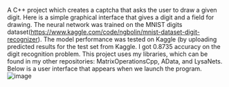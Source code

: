 A C++ project which creates a captcha that asks the user to draw a given digit. Here is a simple graphical interface that gives a digit and a field for drawing. The neural network was trained on the MNIST digits dataset(https://www.kaggle.com/code/ngbolin/mnist-dataset-digit-recognizer).
The model performance was tested on Kaggle (by uploading predicted results for the test set from Kaggle. I got 0.8735 accuracy on the digit recognition problem.
This project uses my libraries, which can be found in my other repositories: MatrixOperationsCpp, AData, and LysaNets.
Below is a user interface that appears when we launch the program.
![image](https://github.com/user-attachments/assets/c750a8c6-5faf-4db4-b189-7477f0652820)
